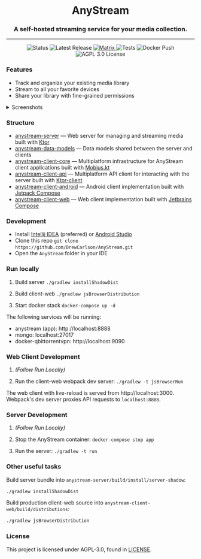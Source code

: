 <h1 align="center">AnyStream</h1>
<h3 align="center">A self-hosted streaming service for your media collection.</h3>

---

<p align="center">
<img alt="Status" src="https://img.shields.io/static/v1?label=status&message=wip&color=red"/>
<a href="https://github.com/drewcarlson/AnyStream/releases/lagest" style="text-decoration: none !important;">
<img alt="Latest Release" src="https://img.shields.io/github/v/tag/drewcarlson/anystream?label=release&sort=semver">
</a>
<a href="https://matrix.to/#/#anystream-general:matrix.drews.website">
<img alt="Matrix" src="https://img.shields.io/matrix/anystream-general:matrix.drews.website">
</a>
<img alt="Tests" src="https://github.com/DrewCarlson/AnyStream/workflows/Tests/badge.svg"/>
<a href="https://github.com/DrewCarlson/AnyStream/pkgs/container/anystream" style="text-decoration: none !important;">
<img alt="Docker Push" src="https://img.shields.io/github/workflow/status/drewcarlson/anystream/Publish%20Docker%20image?label=Docker">
</a>
<a href="https://raw.githubusercontent.com/DrewCarlson/AnyStream/main/LICENSE" style="text-decoration: none !important;">
<img alt="AGPL 3.0 License" src="https://img.shields.io/github/license/drewcarlson/anystream"/>
</a>
</p>

### Features

- Track and organize your existing media library
- Stream to all your favorite devices
- Share your library with fine-grained permissions

<details>
<summary>Screenshots</summary>

![](media/screenshot-android-home.png)
![](media/screenshot-web-home.png)

</details>

### Structure

- [anystream-server](anystream-server) &mdash; Web server for managing and streaming media built with [Ktor](https://github.com/ktorio/ktor)
- [anystream-data-models](anystream-data-models) &mdash; Data models shared between the server and clients
- [anystream-client-core](anystream-client-core) &mdash; Multiplatform infrastructure for AnyStream client applications built with [Mobius.kt](https://github.com/DrewCarlson/mobius.kt)
- [anystream-client-api](anystream-client-api) &mdash; Multiplatform API client for interacting with the server built with [Ktor-client](https://github.com/ktorio/ktor)
- [anystream-client-android](anystream-client-android) &mdash; Android client implementation built with [Jetpack Compose](https://developer.android.com/jetpack/compose)
- [anystream-client-web](anystream-client-web) &mdash; Web client implementation built with [Jetbrains Compose](https://github.com/JetBrains/compose-jb/)

### Development

- Install [Intellij IDEA](https://www.jetbrains.com/idea/) (preferred) or [Android Studio](https://developer.android.com/studio/)
- Clone this repo `git clone https://github.com/DrewCarlson/AnyStream.git`
- Open the `AnyStream` folder in your IDE

### Run locally

1. Build server `./gradlew installShadowDist`

2. Build client-web `./gradlew jsBrowserDistribution`

3. Start docker stack `docker-compose up -d`

The following services will be running:

- anystream (app): http://localhost:8888
- mongo: localhost:27017
- docker-qbittorrentvpn: http://localhost:9090


### Web Client Development

1. _(Follow Run Locally)_

2. Run the client-web webpack dev server: `./gradlew -t jsBrowserRun`
   
The web client with live-reload is served from http://localhost:3000.
Webpack's dev server proxies API requests to `localhost:8888`.


### Server Development

1. _(Follow Run Locally)_

2. Stop the AnyStream container: `docker-compose stop app`

3. Run the server: `./gradlew -t run`


### Other useful tasks

Build server bundle into `anystream-server/build/install/server-shadow`:
```bash
./gradlew installShadowDist
```

Build production client-web source into `anystream-client-web/build/distributions`:
```bash
./gradlew jsBrowserDistribution
```

### License

This project is licensed under AGPL-3.0, found in [LICENSE](LICENSE).
